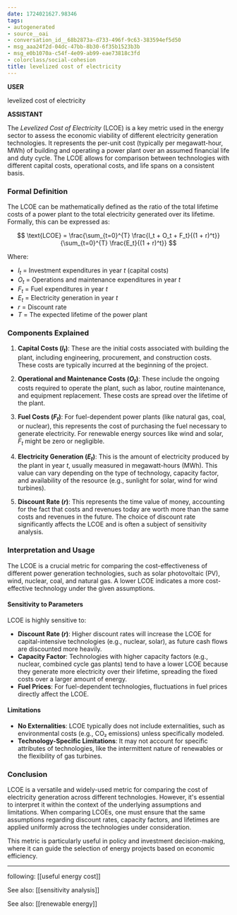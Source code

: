 ```yaml
---
date: 1724021627.98346
tags:
- autogenerated
- source__oai
- conversation_id__68b2873a-d733-496f-9c63-383594ef5d50
- msg_aaa24f2d-04dc-47bb-8b30-6f35b1523b3b
- msg_e0b1070a-c54f-4e09-ab99-eae73818c3fd
- colorclass/social-cohesion
title: levelized cost of electricity
---
```


**USER**

levelized cost of electricity


**ASSISTANT**

The *Levelized Cost of Electricity* (LCOE) is a key metric used in the energy sector to assess the economic viability of different electricity generation technologies. It represents the per-unit cost (typically per megawatt-hour, MWh) of building and operating a power plant over an assumed financial life and duty cycle. The LCOE allows for comparison between technologies with different capital costs, operational costs, and life spans on a consistent basis.

### Formal Definition

The LCOE can be mathematically defined as the ratio of the total lifetime costs of a power plant to the total electricity generated over its lifetime. Formally, this can be expressed as:

$$
\text{LCOE} = \frac{\sum_{t=0}^{T} \frac{I_t + O_t + F_t}{(1 + r)^t}}{\sum_{t=0}^{T} \frac{E_t}{(1 + r)^t}}
$$

Where:
- $I_t$ = Investment expenditures in year $t$ (capital costs)
- $O_t$ = Operations and maintenance expenditures in year $t$
- $F_t$ = Fuel expenditures in year $t$
- $E_t$ = Electricity generation in year $t$
- $r$ = Discount rate
- $T$ = The expected lifetime of the power plant

### Components Explained

1. **Capital Costs ($I_t$)**: These are the initial costs associated with building the plant, including engineering, procurement, and construction costs. These costs are typically incurred at the beginning of the project.

2. **Operational and Maintenance Costs ($O_t$)**: These include the ongoing costs required to operate the plant, such as labor, routine maintenance, and equipment replacement. These costs are spread over the lifetime of the plant.

3. **Fuel Costs ($F_t$)**: For fuel-dependent power plants (like natural gas, coal, or nuclear), this represents the cost of purchasing the fuel necessary to generate electricity. For renewable energy sources like wind and solar, $F_t$ might be zero or negligible.

4. **Electricity Generation ($E_t$)**: This is the amount of electricity produced by the plant in year $t$, usually measured in megawatt-hours (MWh). This value can vary depending on the type of technology, capacity factor, and availability of the resource (e.g., sunlight for solar, wind for wind turbines).

5. **Discount Rate ($r$)**: This represents the time value of money, accounting for the fact that costs and revenues today are worth more than the same costs and revenues in the future. The choice of discount rate significantly affects the LCOE and is often a subject of sensitivity analysis.

### Interpretation and Usage

The LCOE is a crucial metric for comparing the cost-effectiveness of different power generation technologies, such as solar photovoltaic (PV), wind, nuclear, coal, and natural gas. A lower LCOE indicates a more cost-effective technology under the given assumptions.

#### Sensitivity to Parameters
LCOE is highly sensitive to:
- **Discount Rate ($r$)**: Higher discount rates will increase the LCOE for capital-intensive technologies (e.g., nuclear, solar), as future cash flows are discounted more heavily.
- **Capacity Factor**: Technologies with higher capacity factors (e.g., nuclear, combined cycle gas plants) tend to have a lower LCOE because they generate more electricity over their lifetime, spreading the fixed costs over a larger amount of energy.
- **Fuel Prices**: For fuel-dependent technologies, fluctuations in fuel prices directly affect the LCOE. 

#### Limitations
- **No Externalities**: LCOE typically does not include externalities, such as environmental costs (e.g., CO₂ emissions) unless specifically modeled.
- **Technology-Specific Limitations**: It may not account for specific attributes of technologies, like the intermittent nature of renewables or the flexibility of gas turbines.

### Conclusion

LCOE is a versatile and widely-used metric for comparing the cost of electricity generation across different technologies. However, it's essential to interpret it within the context of the underlying assumptions and limitations. When comparing LCOEs, one must ensure that the same assumptions regarding discount rates, capacity factors, and lifetimes are applied uniformly across the technologies under consideration.

This metric is particularly useful in policy and investment decision-making, where it can guide the selection of energy projects based on economic efficiency.


---


following: [[useful energy cost]]

See also: [[sensitivity analysis]]


See also: [[renewable energy]]